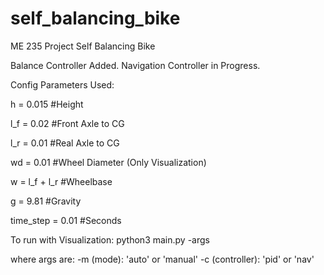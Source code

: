 # self_balancing_bike
ME 235 Project Self Balancing Bike

Balance Controller Added. Navigation Controller in Progress.

Config Parameters Used:

h = 0.015 #Height

l_f = 0.02 #Front Axle to CG

l_r = 0.01 #Real Axle to CG

wd = 0.01 #Wheel Diameter (Only Visualization)

w = l_f + l_r #Wheelbase

g = 9.81 #Gravity 

time_step = 0.01 #Seconds

To run with Visualization:
python3 main.py -args

where args are:
-m (mode): 'auto' or 'manual'
-c (controller): 'pid' or 'nav'

